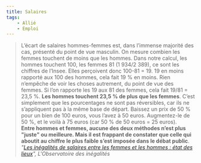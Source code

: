 ```yaml
---
title: Salaires
tags:
    - Allié
    - Emploi
---
```


> L’écart de salaires hommes-femmes est, dans l’immense majorité des cas,
> présenté du point de vue masculin. On mesure combien les femmes touchent de
> moins que les hommes. Dans notre calcul, les hommes touchent 100, les femmes
> 81 (1 934/2 389), ce sont les chiffres de l’Insee. Elles perçoivent donc
> 100-81 = 19. 19 en moins rapporté aux 100 des hommes, cela fait 19 % en moins.
> Rien n’empêche de voir les choses autrement, du point de vue des femmes. Si
> l’on rapporte les 19 aux 81 des femmes, cela fait 19/81 = 23,5 %. **Les hommes
> touchent 23,5 % de plus que les femmes**. C’est simplement que les
> pourcentages ne sont pas réversibles, car ils ne s’appliquent pas à la même
> base de départ. Baissez un prix de 50 % pour un bien de 100 euros, vous l’avez
> à 50 euros. Augmentez-le de 50 %, et le voilà à 75 euros (car 50 % de 50 euros
> = 25 euros).  
> **Entre hommes et femmes, aucune des deux méthodes n’est plus "juste" ou
> meilleure. Mais il est frappant de constater que celle qui aboutit au chiffre
> le plus faible s’est imposée dans le débat public**.  
> <cite>"[Les inégalités de salaires entre les femmes et les hommes : état des lieux](http://www.inegalites.fr/spip.php?page=article&id_article=972&id_rubrique=151&id_groupe=15&id_mot=104#id1a43_c0)",
> L'Observatoire des inégalités</cite>
